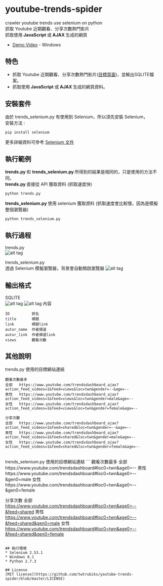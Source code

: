 # youtube-trends-spider
crawler youtube trends use selenium on python<br>
抓取 Youtube 近期觀看、分享次數熱門影片<br>
抓取使用<b> JavaScript </b>或<b> AJAX </b>生成的網頁
* [Demo Video](https://youtu.be/y7T3_EHa_JY) - Windows 

## 特色
* 抓取 Youtube 近期觀看、分享次數熱門影片([目標頁面](https://www.youtube.com/trendsdashboard#loc0=twn&age0=--))，並輸出SQLITE檔案。
* 抓取使用<b> JavaScript </b>或<b> AJAX </b>生成的網頁資料。
   
## 安裝套件
由於 trends_selenium.py 有使用到 Selenium，所以須先安裝 Selenium，<br>
安裝方法 :<br>
```
pip install selenium 
```
更多詳細資料可參考 [Selenium 文件](http://selenium-python.readthedocs.org/#)

## 執行範例 
<b> trends.py </b> 和 <b> trends_selenium.py </b> 所得到的結果是相同的，只是使用的方法不同。<br>
<b> trends.py </b> 直接從 API 獲取資料 (抓取速度快)
```
python trends.py
```
<b> trends_selenium.py </b> 使用 selenium 獲取資料 (抓取速度會比較慢，因為是模擬整個瀏覽器)
```
python trends_selenium.py 
```

## 執行過程
trends.py<br>
![alt tag](http://i.imgur.com/qxPR9yd.jpg)

trends_selenium.py <br>
透過 Selenium 模擬瀏覽器，背景會自動開啟瀏覽器
![alt tag](http://i.imgur.com/bOgPiK3.jpg)

## 輸出格式
SQLITE<br>
![alt tag](http://i.imgur.com/jMuVSRi.jpg)
![alt tag](http://i.imgur.com/Md9aOaB.jpg)
內容
```
ID          排名
title       標題
link        標題link
autor_name  作者頻道
autor_link  作者頻道link      
views       觀看次數    
```

## 其他說明
trends.py 使用的目標網站連結
```
觀看次數最多
全部   https://www.youtube.com/trendsdashboard_ajax?action_feed_videos=1&feed=views&loc=twn&gender=--&age=-- 	       		  
男性   https://www.youtube.com/trendsdashboard_ajax?action_feed_videos=1&feed=views&loc=twn&gender=male&age=--	       		   
女性   https://www.youtube.com/trendsdashboard_ajax?action_feed_videos=1&feed=views&loc=twn&gender=female&age=--	       
  
分享次數
全部   https://www.youtube.com/trendsdashboard_ajax?action_feed_videos=1&feed=shared&loc=twn&gender=--&age=--		   		  
男性   https://www.youtube.com/trendsdashboard_ajax?action_feed_videos=1&feed=shared&loc=twn&gender=male&age=--	       		   
女性   https://www.youtube.com/trendsdashboard_ajax?action_feed_videos=1&feed=shared&loc=twn&gender=female&age=--
```
<br>
trends_selenium.py 使用的目標網站連結	
```
觀看次數最多
全部   https://www.youtube.com/trendsdashboard#loc0=twn&age0=--
男性   https://www.youtube.com/trendsdashboard#loc0=twn&age0=--&gen0=male
女性   https://www.youtube.com/trendsdashboard#loc0=twn&age0=--&gen0=female
  
分享次數
全部   https://www.youtube.com/trendsdashboard#loc0=twn&age0=--&feed=shared
男性   https://www.youtube.com/trendsdashboard#loc0=twn&age0=--&feed=shared&gen0=male
女性   https://www.youtube.com/trendsdashboard#loc0=twn&age0=--&feed=shared&gen0=female
``` 

## 執行環境
* Selenium 2.53.1
* Windows 8.1
* Python 2.7.3

## License
[MIT license](https://github.com/twtrubiks/youtube-trends-spider/blob/master/LICENSE)
